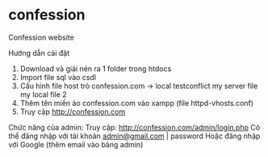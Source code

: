 # confession
Confession website

Hướng dẫn cài đặt
1. Download và giải nén ra 1 folder trong htdocs
2. Import file sql vào csdl
3. Cấu hình file host trỏ confession.com -> local testconflict
my server file
my local file 2
3. Thêm tên miền ảo confession.com vào xampp (file httpd-vhosts.conf)
4. Truy cập http://confession.com

Chức năng của admin:
Truy cập: http://confession.com/admin/login.php
Có thể đăng nhập với tài khoản admin@gmail.com | password
Hoặc đăng nhập với Google (thêm email vào bảng admin)
